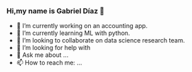 ### Hi,my name is Gabriel Díaz 👋 

<!--
**diaz-alx/diaz-alx** is a ✨ _special_ ✨ repository because its `README.md` (this file) appears on your GitHub profile.

Here are some ideas to get you started:-->

- 🔭 I’m currently working on an accounting app.
- 🌱 I’m currently learning ML with python.
- 👯 I’m looking to collaborate on data science research team.
- 🤔 I’m looking for help with 
- 💬 Ask me about ...
- 📫 How to reach me: ...


